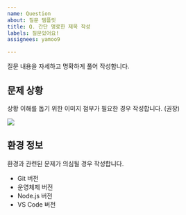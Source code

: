```yaml
---
name: Question
about: 질문 템플릿
title: Q. 간단 명료한 제목 작성
labels: 질문있어요!
assignees: yamoo9

---
```


질문 내용을 자세하고 명확하게 풀어 작성합니다.

## 문제 상황

상황 이해를 돕기 위한 이미지 첨부가 필요한 경우 작성합니다. (권장)

![](https://via.placeholder.com/760x240/dedede/020202.png?text=SCREENSHOT)

## 환경 정보

환경과 관련된 문제가 의심될 경우 작성합니다.

- Git 버전
- 운영체제 버전
- Node.js 버전
- VS Code 버전

